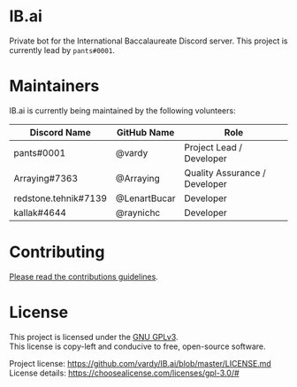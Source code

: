 # IB.ai

Private bot for the International Baccalaureate Discord server. This project is currently lead by `pants#0001`. 

# Maintainers

IB.ai is currently being maintained by the following volunteers:

Discord Name | GitHub Name | Role
--- | --- | ---
pants#0001 | @vardy | Project Lead / Developer
Arraying#7363 | @Arraying | Quality Assurance / Developer
redstone.tehnik#7139 | @LenartBucar | Developer
kallak#4644 | @raynichc | Developer

# Contributing

[Please read the contributions guidelines](https://github.com/vardy/IB.ai/wiki/Contributing).

# License

This project is licensed under the [GNU GPLv3](https://www.gnu.org/licenses/gpl.html).    
This license is copy-left and conducive to free, open-source software.

Project license: https://github.com/vardy/IB.ai/blob/master/LICENSE.md    
License details: https://choosealicense.com/licenses/gpl-3.0/#